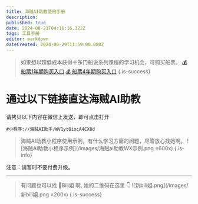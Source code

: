 ```yaml
---
title: 海贼AI助教使用手册
description: 
published: true
date: 2024-08-21T04:16:16.322Z
tags: 工具手册
editor: markdown
dateCreated: 2024-06-29T11:59:00.080Z
---
```


> 如果想以超低成本获得十多门船说系列课程的学习机会，可购买船票。
[💰 船票1年期购买入口](https://b23.tv/uCOhTk2)
[💰 船票4年期购买入口](https://b23.tv/vU6TsQU)
{.is-success}



# 通过以下链接直达海贼AI助教
请拷贝以下内容在微信上发送，即可点击打开

`#小程序://海贼AI助手/WV1ytQixcA4CX8d`


> 海贼AI助教小程序使用示例，有什么学习方面的问题，尽管放心找她啊。
![海贼AI助教小程序示例](/images/海贼ai助教WX示例.png =600x)
{.is-info}

注意：请暂时不要付费升级。

---

> 有问题也可以找 👧Bili姐 啊, 她的二维码在这里 👇
![新bili姐.png](/images/新bili姐.png =200x)
{.is-success}

